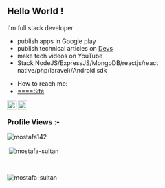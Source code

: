 ## Hello World ! 
I'm full stack developer  
*  publish apps in Google play
*  publish technical articles on [Devs](https://devss.netlify.app/)
*  make tech videos on YouTube 
* Stack NodeJS/ExpressJS/MongoDB/reactjs/react native/php(laravel)/Android sdk
- How to reach me: 
- [====Site](https://devss.netlify.app/)
<a href="https://stackoverflow.com/users/13516633/mostafa-soltan">
  <img align="left" alt="Mostafa Sultan" width="22px" src="https://cdn.jsdelivr.net/npm/simple-icons@v3/icons/stackoverflow.svg" />
</a>
<a href="https://www.linkedin.com/in/mostafa-sultan/">
  <img align="left" alt="Mostafa Sultar" width="22px" src="https://cdn.jsdelivr.net/npm/simple-icons@v3/icons/linkedin.svg" />
</a>

 
<br>

<p align="right"> <h3>Profile Views :-</h3> <img src="https://komarev.com/ghpvc/?username=mostafa-sultan&label=Profile%20views&color=0e75b6&style=flat" alt="mostafa142" /> 
  </p>

  

<p>&nbsp;<img align="center" src="https://github-readme-stats.vercel.app/api?username=mostafa-sultan&show_icons=true&locale=en&bg_color=0d1117&text_color=ffffff" alt="mostafa-sultan" /></p>

<br>

<p><img align="center" src="https://github-readme-streak-stats.herokuapp.com/?user=mostafa-sultan&theme=dark&background=0d1117&date_format=M%20j%5B%2C%20Y%5D&" alt="mostafa-sultan" /></p>

<br>
   
